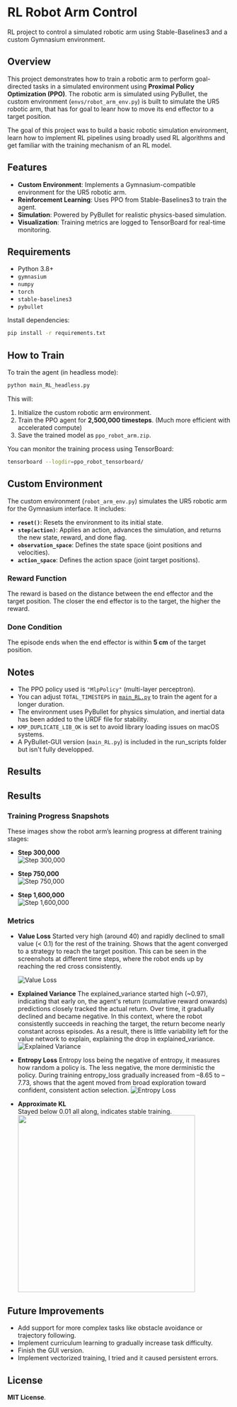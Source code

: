 # RL Robot Arm Control

RL project to control a simulated robotic arm using Stable-Baselines3 and a custom Gymnasium environment.

## Overview

This project demonstrates how to train a robotic arm to perform goal-directed tasks in a simulated environment using **Proximal Policy Optimization (PPO)**. The robotic arm is simulated using PyBullet,
the custom environment (`envs/robot_arm_env.py`) is built to simulate the UR5 robotic arm, that has for goal to leanr how to move its end effector to a target position. 


The goal of this project was to build a basic robotic simulation environment, learn how to implement RL pipelines using broadly used RL algorithms and get familiar with the training mechanism of an RL model. 

## Features

- **Custom Environment**: Implements a Gymnasium-compatible environment for the UR5 robotic arm.
- **Reinforcement Learning**: Uses PPO from Stable-Baselines3 to train the agent.
- **Simulation**: Powered by PyBullet for realistic physics-based simulation.
- **Visualization**: Training metrics are logged to TensorBoard for real-time monitoring.

## Requirements

- Python 3.8+
- `gymnasium`
- `numpy`
- `torch`
- `stable-baselines3`
- `pybullet`


Install dependencies:

```bash
pip install -r requirements.txt
```

## How to Train

To train the agent (in headless mode):

```bash
python main_RL_headless.py
```

This will:
1. Initialize the custom robotic arm environment.
2. Train the PPO agent for **2,500,000 timesteps**. (Much more efficient with accelerated compute)
3. Save the trained model as `ppo_robot_arm.zip`.

You can monitor the training process using TensorBoard:

```bash
tensorboard --logdir=ppo_robot_tensorboard/
```

## Custom Environment

The custom environment (`robot_arm_env.py`) simulates the UR5 robotic arm for the Gymnasium interface. It includes:
- **`reset()`**: Resets the environment to its initial state.
- **`step(action)`**: Applies an action, advances the simulation, and returns the new state, reward, and done flag.
- **`observation_space`**: Defines the state space (joint positions and velocities).
- **`action_space`**: Defines the action space (joint target positions).

### Reward Function
The reward is based on the distance between the end effector and the target position. The closer the end effector is to the target, the higher the reward.

### Done Condition
The episode ends when the end effector is within **5 cm** of the target position.

## Notes

- The PPO policy used is `"MlpPolicy"` (multi-layer perceptron).
- You can adjust `TOTAL_TIMESTEPS` in [`main_RL.py`](main_RL.py) to train the agent for a longer duration.
- The environment uses PyBullet for physics simulation, and inertial data has been added to the URDF file for stability.
- `KMP_DUPLICATE_LIB_OK` is set to avoid library loading issues on macOS systems.
- A PyBullet-GUI version (`main_RL.py`) is included in the run_scripts folder but isn't fully developped.

## Results
## Results

### Training Progress Snapshots
These images show the robot arm’s learning progress at different training stages:

- **Step 300,000**  
  ![Step 300,000](TrainRun_v2_Screenshots/Step_300,000.png)

- **Step 750,000**  
  ![Step 750,000](TrainRun_v2_Screenshots/Step_750,000.png)

- **Step 1,600,000**  
  ![Step 1,600,000](TrainRun_v2_Screenshots/Step_1,600,000.png)

### Metrics

- **Value Loss**
  Started very high (around 40) and rapidly declined to small value (< 0.1) for the rest of the training.
  Shows that the agent converged to a strategy to reach the target position. This can be seen in the screenshots at different time steps, where the robot ends up by reaching the     red cross consistently. 

  ![Value Loss](TrainRun_v2_metrics/value_loss.png)

- **Explained Variance**
  The explained_variance started high (~0.97), indicating that early on, the agent's return (cumulative reward onwards) predictions closely tracked the actual return.
  Over time,  it gradually declined and   became negative. In this context, where the robot consistently succeeds in reaching the target, the return become nearly constant across episodes.
  As a result, there is little variability left for the value network to explain, explaining the drop in explained_variance.
  ![Explained Variance](TrainRun_v2_metrics/explained_variance.png)

- **Entropy Loss**
  Entropy loss being the negative of entropy, it measures how random a policy is. The less negative, the more derministic the policy. During training entropy_loss gradually increased from –8.65 to –7.73, shows that the agent moved from broad exploration toward confident, consistent action selection.
  ![Entropy Loss](TrainRun_v2_metrics/entropy_loss.png)

- **Approximate KL**  
  Stayed below 0.01 all along, indicates stable training.  
  <img src="TrainRun_v2_metrics/approx_kl.png" width="400"/>

## Future Improvements

- Add support for more complex tasks like obstacle avoidance or trajectory following.
- Implement curriculum learning to gradually increase task difficulty.
- Finish the GUI version.
- Implement vectorized training, I tried and it caused persistent errors.

## License


**MIT License**.
